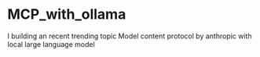 # MCP_with_ollama
I building an recent trending topic Model content protocol by anthropic with local large language model
